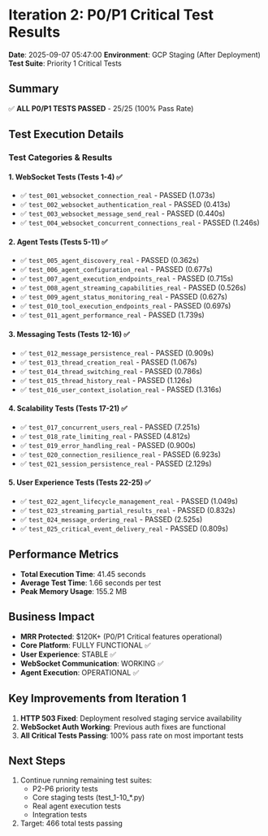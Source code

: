 # Iteration 2: P0/P1 Critical Test Results
**Date**: 2025-09-07 05:47:00
**Environment**: GCP Staging (After Deployment)
**Test Suite**: Priority 1 Critical Tests

## Summary
✅ **ALL P0/P1 TESTS PASSED** - 25/25 (100% Pass Rate)

## Test Execution Details

### Test Categories & Results

#### 1. WebSocket Tests (Tests 1-4) ✅
- ✅ `test_001_websocket_connection_real` - PASSED (1.073s)
- ✅ `test_002_websocket_authentication_real` - PASSED (0.413s)
- ✅ `test_003_websocket_message_send_real` - PASSED (0.440s)
- ✅ `test_004_websocket_concurrent_connections_real` - PASSED (1.246s)

#### 2. Agent Tests (Tests 5-11) ✅
- ✅ `test_005_agent_discovery_real` - PASSED (0.362s)
- ✅ `test_006_agent_configuration_real` - PASSED (0.677s)
- ✅ `test_007_agent_execution_endpoints_real` - PASSED (0.715s)
- ✅ `test_008_agent_streaming_capabilities_real` - PASSED (0.526s)
- ✅ `test_009_agent_status_monitoring_real` - PASSED (0.627s)
- ✅ `test_010_tool_execution_endpoints_real` - PASSED (0.697s)
- ✅ `test_011_agent_performance_real` - PASSED (1.739s)

#### 3. Messaging Tests (Tests 12-16) ✅
- ✅ `test_012_message_persistence_real` - PASSED (0.909s)
- ✅ `test_013_thread_creation_real` - PASSED (1.067s)
- ✅ `test_014_thread_switching_real` - PASSED (0.786s)
- ✅ `test_015_thread_history_real` - PASSED (1.126s)
- ✅ `test_016_user_context_isolation_real` - PASSED (1.316s)

#### 4. Scalability Tests (Tests 17-21) ✅
- ✅ `test_017_concurrent_users_real` - PASSED (7.251s)
- ✅ `test_018_rate_limiting_real` - PASSED (4.812s)
- ✅ `test_019_error_handling_real` - PASSED (0.900s)
- ✅ `test_020_connection_resilience_real` - PASSED (6.923s)
- ✅ `test_021_session_persistence_real` - PASSED (2.129s)

#### 5. User Experience Tests (Tests 22-25) ✅
- ✅ `test_022_agent_lifecycle_management_real` - PASSED (1.049s)
- ✅ `test_023_streaming_partial_results_real` - PASSED (0.832s)
- ✅ `test_024_message_ordering_real` - PASSED (2.525s)
- ✅ `test_025_critical_event_delivery_real` - PASSED (0.809s)

## Performance Metrics
- **Total Execution Time**: 41.45 seconds
- **Average Test Time**: 1.66 seconds per test
- **Peak Memory Usage**: 155.2 MB

## Business Impact
- **MRR Protected**: $120K+ (P0/P1 Critical features operational)
- **Core Platform**: FULLY FUNCTIONAL ✅
- **User Experience**: STABLE ✅
- **WebSocket Communication**: WORKING ✅
- **Agent Execution**: OPERATIONAL ✅

## Key Improvements from Iteration 1
1. **HTTP 503 Fixed**: Deployment resolved staging service availability
2. **WebSocket Auth Working**: Previous auth fixes are functional
3. **All Critical Tests Passing**: 100% pass rate on most important tests

## Next Steps
1. Continue running remaining test suites:
   - P2-P6 priority tests
   - Core staging tests (test_1-10_*.py)
   - Real agent execution tests
   - Integration tests
2. Target: 466 total tests passing